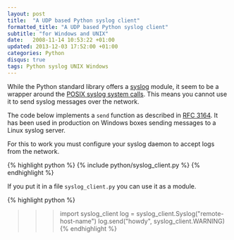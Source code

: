 ```yaml
---
layout: post
title:  "A UDP based Python syslog client"
formatted_title: "A UDP based Python syslog client"
subtitle: "for Windows and UNIX"
date:   2008-11-14 10:53:22 +01:00
updated: 2013-12-03 17:52:00 +01:00
categories: Python
disqus: true
tags: Python syslog UNIX Windows
---
```


While the Python standard library offers a [syslog][python.syslog] module,
it seem to be a wrapper around the [POSIX syslog system
calls][posix.syslog]. This means you cannot use it to send syslog messages
over the network.

The code below implements a `send` function as described in 
[RFC 3164][rfc3164]. It has been used in production on Windows boxes sending
messages to a Linux syslog server.

For this to work you must configure your syslog daemon to accept logs from
the network.

{% highlight python %}
{% include python/syslog_client.py %}
{% endhighlight %}

If you put it in a file `syslog_client.py` you can use it as a module.

{% highlight python %}
>>> import syslog_client
>>> log = syslog_client.Syslog("remote-host-name")
>>> log.send("howdy", syslog_client.WARNING)
{% endhighlight %}

[rfc3164]: http://www.ietf.org/rfc/rfc3164.txt
[python.syslog]: http://docs.python.org/2/library/syslog.html
[posix.syslog]: http://pubs.opengroup.org/onlinepubs/007904975/basedefs/syslog.h.html
